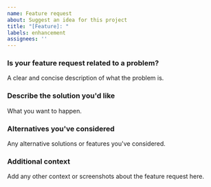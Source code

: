 ```yaml
---
name: Feature request
about: Suggest an idea for this project
title: "[Feature]: "
labels: enhancement
assignees: ''
---
```


### Is your feature request related to a problem?
A clear and concise description of what the problem is.

### Describe the solution you'd like
What you want to happen.

### Alternatives you've considered
Any alternative solutions or features you've considered.

### Additional context
Add any other context or screenshots about the feature request here.


